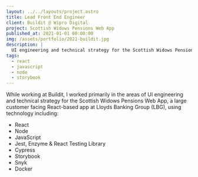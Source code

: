 ```yaml
---
layout: ../../layouts/project.astro
title: Lead Front End Engineer
client: Buildit @ Wipro Digital
project: Scottish Widows Pensions Web App
published_at: 2021-01-01 00:00:00
img: /assets/portfolio/2021-buildit.jpg
description: |
  UI engineering and technical strategy for the Scottish Widows Pensions Web App
tags:
  - react
  - javascript
  - node
  - storybook
---
```


While working at Buildit, I worked primarily in the areas of UI engineering and technical strategy for the Scottish Widows Pensions Web App, a large customer facing React-based app at Lloyds Banking Group (LBG), using technology including:

- React
- Node
- JavaScript
- Jest, Enzyme & React Testing Library
- Cypress
- Storybook
- Snyk
- Docker

